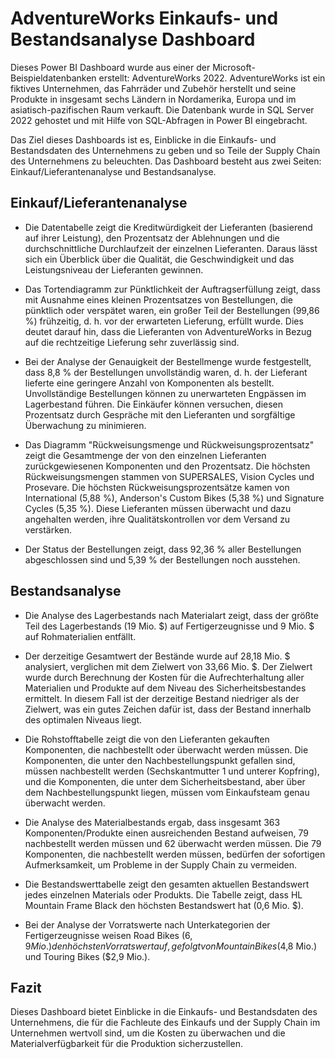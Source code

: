 # AdventureWorks Einkaufs- und Bestandsanalyse Dashboard

Dieses Power BI Dashboard wurde aus einer der Microsoft-Beispieldatenbanken erstellt: AdventureWorks 2022. AdventureWorks ist ein fiktives Unternehmen, das Fahrräder und Zubehör herstellt und seine Produkte in insgesamt sechs Ländern in Nordamerika, Europa und im asiatisch-pazifischen Raum verkauft. Die Datenbank wurde in SQL Server 2022 gehostet und mit Hilfe von SQL-Abfragen in Power BI eingebracht.

Das Ziel dieses Dashboards ist es, Einblicke in die Einkaufs- und Bestandsdaten des Unternehmens zu geben und so Teile der Supply Chain des Unternehmens zu beleuchten. Das Dashboard besteht aus zwei Seiten: Einkauf/Lieferantenanalyse und Bestandsanalyse.

## Einkauf/Lieferantenanalyse

* Die Datentabelle zeigt die Kreditwürdigkeit der Lieferanten (basierend auf ihrer Leistung), den Prozentsatz der Ablehnungen und die durchschnittliche Durchlaufzeit der einzelnen Lieferanten. Daraus lässt sich ein Überblick über die Qualität, die Geschwindigkeit und das Leistungsniveau der Lieferanten gewinnen.

* Das Tortendiagramm zur Pünktlichkeit der Auftragserfüllung zeigt, dass mit Ausnahme eines kleinen Prozentsatzes von Bestellungen, die pünktlich oder verspätet waren, ein großer Teil der Bestellungen (99,86 %) frühzeitig, d. h. vor der erwarteten Lieferung, erfüllt wurde. Dies deutet darauf hin, dass die Lieferanten von AdventureWorks in Bezug auf die rechtzeitige Lieferung sehr zuverlässig sind.

* Bei der Analyse der Genauigkeit der Bestellmenge wurde festgestellt, dass 8,8 % der Bestellungen unvollständig waren, d. h. der Lieferant lieferte eine geringere Anzahl von Komponenten als bestellt. Unvollständige Bestellungen können zu unerwarteten Engpässen im Lagerbestand führen. Die Einkäufer können versuchen, diesen Prozentsatz durch Gespräche mit den Lieferanten und sorgfältige Überwachung zu minimieren.

* Das Diagramm "Rückweisungsmenge und Rückweisungsprozentsatz" zeigt die Gesamtmenge der von den einzelnen Lieferanten zurückgewiesenen Komponenten und den Prozentsatz. Die höchsten Rückweisungsmengen stammen von SUPERSALES, Vision Cycles und Prosevare. Die höchsten Rückweisungsprozentsätze kamen von International (5,88 %), Anderson's Custom Bikes (5,38 %) und Signature Cycles (5,35 %). Diese Lieferanten müssen überwacht und dazu angehalten werden, ihre Qualitätskontrollen vor dem Versand zu verstärken.

* Der Status der Bestellungen zeigt, dass 92,36 % aller Bestellungen abgeschlossen sind und 5,39 % der Bestellungen noch ausstehen.

## Bestandsanalyse

* Die Analyse des Lagerbestands nach Materialart zeigt, dass der größte Teil des Lagerbestands (19 Mio. $) auf Fertigerzeugnisse und 9 Mio. $ auf Rohmaterialien entfällt.

* Der derzeitige Gesamtwert der Bestände wurde auf 28,18 Mio. $ analysiert, verglichen mit dem Zielwert von 33,66 Mio. $. Der Zielwert wurde durch Berechnung der Kosten für die Aufrechterhaltung aller Materialien und Produkte auf dem Niveau des Sicherheitsbestandes ermittelt. In diesem Fall ist der derzeitige Bestand niedriger als der Zielwert, was ein gutes Zeichen dafür ist, dass der Bestand innerhalb des optimalen Niveaus liegt.

* Die Rohstofftabelle zeigt die von den Lieferanten gekauften Komponenten, die nachbestellt oder überwacht werden müssen. Die Komponenten, die unter den Nachbestellungspunkt gefallen sind, müssen nachbestellt werden (Sechskantmutter 1 und unterer Kopfring), und die Komponenten, die unter dem Sicherheitsbestand, aber über dem Nachbestellungspunkt liegen, müssen vom Einkaufsteam genau überwacht werden.

* Die Analyse des Materialbestands ergab, dass insgesamt 363 Komponenten/Produkte einen ausreichenden Bestand aufweisen, 79 nachbestellt werden müssen und 62 überwacht werden müssen. Die 79 Komponenten, die nachbestellt werden müssen, bedürfen der sofortigen Aufmerksamkeit, um Probleme in der Supply Chain zu vermeiden.

* Die Bestandswerttabelle zeigt den gesamten aktuellen Bestandswert jedes einzelnen Materials oder Produkts. Die Tabelle zeigt, dass HL Mountain Frame Black den höchsten Bestandswert hat (0,6 Mio. $).

* Bei der Analyse der Vorratswerte nach Unterkategorien der Fertigerzeugnisse weisen Road Bikes ($6,9 Mio.) den höchsten Vorratswert auf, gefolgt von Mountain Bikes ($4,8 Mio.) und Touring Bikes ($2,9 Mio.).

## Fazit

Dieses Dashboard bietet Einblicke in die Einkaufs- und Bestandsdaten des Unternehmens, die für die Fachleute des Einkaufs und der Supply Chain im Unternehmen wertvoll sind, um die Kosten zu überwachen und die Materialverfügbarkeit für die Produktion sicherzustellen.
